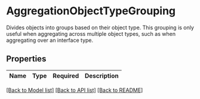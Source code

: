# AggregationObjectTypeGrouping

Divides objects into groups based on their object type. This grouping is only useful when aggregating across 
multiple object types, such as when aggregating over an interface type.


## Properties
| Name | Type | Required | Description |
| ------------ | ------------- | ------------- | ------------- |


[[Back to Model list]](../../README.md#models-v1-link) [[Back to API list]](../../README.md#documentation-for-api-endpoints) [[Back to README]](../../README.md)
